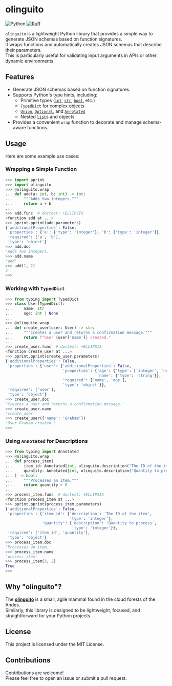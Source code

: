 # olinguito

![Python](https://img.shields.io/badge/-Python-F9DC3E.svg?logo=python&style=flat)  [![Ruff](https://img.shields.io/endpoint?url=https://raw.githubusercontent.com/astral-sh/ruff/main/assets/badge/v2.json)](https://github.com/astral-sh/ruff)

`olinguito` is a lightweight Python library that provides a simple way to generate JSON schemas based on function signatures.  
It wraps functions and automatically creates JSON schemas that describe their parameters.  
This is particularly useful for validating input arguments in APIs or other dynamic environments.


## Features

- Generate JSON schemas based on function signatures.
- Supports Python's type hints, including:
  - Primitive types ([`int`](https://docs.python.org/3/library/functions.html#int), [`str`](https://docs.python.org/3/library/stdtypes.html#text-sequence-type-str), [`bool`](https://docs.python.org/3/library/stdtypes.html#typebool), etc.)
  - [`TypedDict`](https://docs.python.org/3/library/typing.html#typing.TypedDict) for complex objects
  - [`Union`](https://docs.python.org/3/library/typing.html#typing.Union), [`Optional`](https://docs.python.org/3/library/typing.html#typing.Optional), and [`Annotated`](https://docs.python.org/3/library/typing.html#typing.Annotated)
  - Nested [`list`](https://docs.python.org/3/library/stdtypes.html#list)s and objects
- Provides a convenient `wrap` function to decorate and manage schema-aware functions.


## Usage

Here are some example use cases:


### Wrapping a Simple Function

```py
>>> import pprint
>>> import olinguito
>>> @olinguito.wrap
... def add(a: int, b: int) -> int:
...     """Adds two integers."""
...     return a + b
...
>>> add.func  # doctest: +ELLIPSIS
<function add at ...>
>>> pprint.pprint(add.parameters)
{'additionalProperties': False,
 'properties': {'a': {'type': 'integer'}, 'b': {'type': 'integer'}},
 'required': ['a', 'b'],
 'type': 'object'}
>>> add.doc
'Adds two integers.'
>>> add.name
'add'
>>> add(1, 2)
3
>>>
```

### Working with `TypedDict`

```py
>>> from typing import TypedDict
>>> class User(TypedDict):
...     name: str
...     age: int | None
...
>>> @olinguito.wrap
... def create_user(user: User) -> str:
...     """Creates a user and returns a confirmation message."""
...     return f"User {user['name']} created."
...
>>> create_user.func  # doctest: +ELLIPSIS
<function create_user at ...>
>>> pprint.pprint(create_user.parameters)
{'additionalProperties': False,
 'properties': {'user': {'additionalProperties': False,
                         'properties': {'age': {'type': ['integer', 'null']},
                                        'name': {'type': 'string'}},
                         'required': ['name', 'age'],
                         'type': 'object'}},
 'required': ['user'],
 'type': 'object'}
>>> create_user.doc
'Creates a user and returns a confirmation message.'
>>> create_user.name
'create_user'
>>> create_user({'name': 'Graham'})
'User Graham created.'
>>>
```

### Using `Annotated` for Descriptions

```py
>>> from typing import Annotated
>>> @olinguito.wrap
... def process_item(
...     item_id: Annotated[int, olinguito.description("The ID of the item")],
...     quantity: Annotated[int, olinguito.description("Quantity to process")]
... ) -> bool:
...     """Processes an item."""
...     return quantity > 0
...
>>> process_item.func  # doctest: +ELLIPSIS
<function process_item at ...>
>>> pprint.pprint(process_item.parameters)
{'additionalProperties': False,
 'properties': {'item_id': {'description': 'The ID of the item',
                            'type': 'integer'},
                'quantity': {'description': 'Quantity to process',
                             'type': 'integer'}},
 'required': ['item_id', 'quantity'],
 'type': 'object'}
>>> process_item.doc
'Processes an item.'
>>> process_item.name
'process_item'
>>> process_item(3, 2)
True
>>>
```


## Why "olinguito"?

The [**olinguito**](https://en.wikipedia.org/wiki/Olinguito) is a small, agile mammal found in the cloud forests of the Andes.  
Similarly, this library is designed to be lightweight, focused, and straightforward for your Python projects.


## License

This project is licensed under the MIT License.


## Contributions

Contributions are welcome!  
Please feel free to open an issue or submit a pull request.
